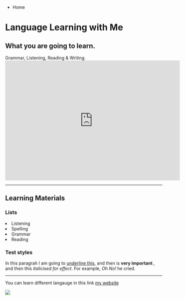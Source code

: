 
<ul class="breadcrumb">
  <li>Home</li>
</ul>

<h1> Language Learning with Me</h1>
<h2>  What you are going to learn. </h2>
<p> Grammar, Listening, Reading & Writing. 

<iframe src="https://archive.org/embed/AUDIO1_20171122" width="560" height="384" frameborder="0" webkitallowfullscreen="true" mozallowfullscreen="true" allowfullscreen></iframe>
<hr>
<h2>Learning Materials </h2>
<h3> Lists  </h3>

 <li>Listening
 <li>Spelling
 <li>Grammar 
<li>Reading    



  
  
  <h3>Test styles </h3>
  <p>In this paragrah I am going to <u>underline this</u>, and then is <strong> very important </strong>, and then this <em>italicised for effect</em>. For example, <em> Oh No! </em> he cried. </p>
  
  <hr>

<p> You can learn different langauge in this link <a href="https://www.duolingo.com/"> my website </a></p>
  
<img src="http://www.childteaching.com/wp-content/uploads/2015/07/child-teaching6-9.jpg" />
 
 
  






